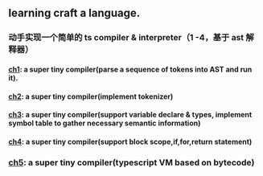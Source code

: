 ## learning craft a language.

### 动手实现一个简单的 ts compiler & interpreter（1 -4，基于 ast 解释器）

#### [ch1](https://github.com/loserzhu/craft_a_language/tree/main/ch1): a super tiny compiler(parse a sequence of tokens into AST and run it).

#### [ch2](https://github.com/loserzhu/craft_a_language/tree/main/ch2): a super tiny compiler(implement tokenizer)

#### [ch3](https://github.com/loserzhu/craft_a_language/tree/main/ch3): a super tiny compiler(support variable declare & types, implement symbol table to gather necessary semantic information)

#### [ch4](https://github.com/loserzhu/craft_a_language/tree/main/ch4): a super tiny compiler(support block scope,if,for,return statement)

### [ch5](https://github.com/loserzhu/craft_a_language/tree/main/ch5): a super tiny compiler(typescript VM based on bytecode)
